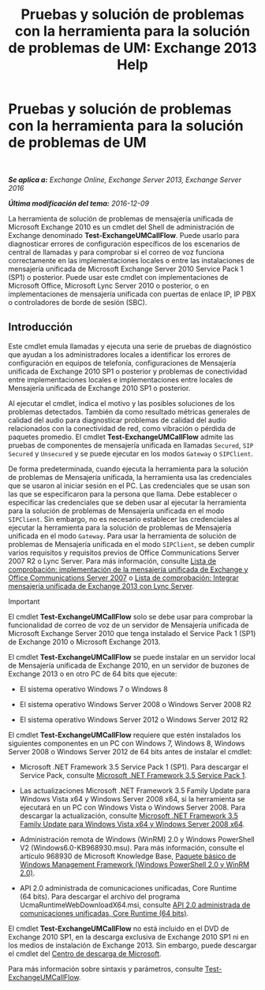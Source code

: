 ﻿---
title: 'Pruebas y solución de problemas con la herramienta para la solución de problemas de UM: Exchange 2013 Help'
TOCTitle: Pruebas y solución de problemas con la herramienta para la solución de problemas de UM
ms:assetid: 1fab2e52-bd2d-4e46-b222-53fee9d34cba
ms:mtpsurl: https://technet.microsoft.com/es-es/library/Gg621148(v=EXCHG.150)
ms:contentKeyID: 56271496
ms.date: 04/23/2018
mtps_version: v=EXCHG.150
ms.translationtype: HT
---

# Pruebas y solución de problemas con la herramienta para la solución de problemas de UM

 

_**Se aplica a:** Exchange Online, Exchange Server 2013, Exchange Server 2016_

_**Última modificación del tema:** 2016-12-09_

La herramienta de solución de problemas de mensajería unificada de Microsoft Exchange 2010 es un cmdlet del Shell de administración de Exchange denominado **Test-ExchangeUMCallFlow**. Puede usarlo para diagnosticar errores de configuración específicos de los escenarios de central de llamadas y para comprobar si el correo de voz funciona correctamente en las implementaciones locales o entre las instalaciones de mensajería unificada de Microsoft Exchange Server 2010 Service Pack 1 (SP1) o posterior. Puede usar este cmdlet con implementaciones de Microsoft Office, Microsoft Lync Server 2010 o posterior, o en implementaciones de mensajería unificada con puertas de enlace IP, IP PBX o controladores de borde de sesión (SBC).

## Introducción

Este cmdlet emula llamadas y ejecuta una serie de pruebas de diagnóstico que ayudan a los administradores locales a identificar los errores de configuración en equipos de telefonía, configuraciones de Mensajería unificada de Exchange 2010 SP1 o posterior y problemas de conectividad entre implementaciones locales e implementaciones entre locales de Mensajería unificada de Exchange 2010 SP1 o posterior.

Al ejecutar el cmdlet, indica el motivo y las posibles soluciones de los problemas detectados. También da como resultado métricas generales de calidad del audio para diagnosticar problemas de calidad del audio relacionados con la conectividad de red, como vibración o pérdida de paquetes promedio. El cmdlet **Test-ExchangeUMCallFlow** admite las pruebas de componentes de mensajería unificada en llamadas `Secured`, `SIP Secured` y `Unsecured` y se puede ejecutar en los modos `Gateway` o `SIPClient`.

De forma predeterminada, cuando ejecuta la herramienta para la solución de problemas de Mensajería unificada, la herramienta usa las credenciales que se usaron al iniciar sesión en el PC. Las credenciales que se usan son las que se especificaron para la persona que llama. Debe establecer o especificar las credenciales que se deben usar al ejecutar la herramienta para la solución de problemas de Mensajería unificada en el modo `SIPClient`. Sin embargo, no es necesario establecer las credenciales al ejecutar la herramienta para la solución de problemas de Mensajería unificada en el modo `Gateway`. Para usar la herramienta de solución de problemas de Mensajería unificada en el modo `SIPClient`, se deben cumplir varios requisitos y requisitos previos de Office Communications Server 2007 R2 o Lync Server. Para más información, consulte [Lista de comprobación: implementación de la mensajería unificada de Exchange y Office Communications Server 2007](https://go.microsoft.com/fwlink/p/?linkid=311961) o [Lista de comprobación: Integrar mensajería unificada de Exchange 2013 con Lync Server](checklist-integrate-exchange-2013-um-with-lync-server-exchange-2013-help.md).


> [!IMPORTANT]
> El cmdlet <STRONG>Test-ExchangeUMCallFlow</STRONG> solo se debe usar para comprobar la funcionalidad de correo de voz de un servidor de Mensajería unificada de Microsoft Exchange Server 2010 que tenga instalado el Service Pack 1 (SP1) de Exchange 2010 o Microsoft Exchange 2013.



El cmdlet **Test-ExchangeUMCallFlow** se puede instalar en un servidor local de Mensajería unificada de Exchange 2010, en un servidor de buzones de Exchange 2013 o en otro PC de 64 bits que ejecute:

  - El sistema operativo Windows 7 o Windows 8

  - El sistema operativo Windows Server 2008 o Windows Server 2008 R2

  - El sistema operativo Windows Server 2012 o Windows Server 2012 R2

El cmdlet **Test-ExchangeUMCallFlow** requiere que estén instalados los siguientes componentes en un PC con Windows 7, Windows 8, Windows Server 2008 o Windows Server 2012 de 64 bits antes de instalar el cmdlet:

  - Microsoft .NET Framework 3.5 Service Pack 1 (SP1). Para descargar el Service Pack, consulte [Microsoft .NET Framework 3.5 Service Pack 1](https://go.microsoft.com/fwlink/?linkid=152380).

  - Las actualizaciones Microsoft .NET Framework 3.5 Family Update para Windows Vista x64 y Windows Server 2008 x64, si la herramienta se ejecutará en un PC con Windows Vista o Windows Server 2008. Para descargar la actualización, consulte [Microsoft .NET Framework 3.5 Family Update para Windows Vista x64 y Windows Server 2008 x64](https://go.microsoft.com/fwlink/?linkid=178998).

  - Administración remota de Windows (WinRM) 2.0 y Windows PowerShell V2 (Windows6.0-KB968930.msu). Para más información, consulte el artículo 968930 de Microsoft Knowledge Base, [Paquete básico de Windows Management Framework (Windows PowerShell 2.0 y WinRM 2.0)](http://go.microsoft.com/fwlink/?linkid=3052%26kbid=968930).

  - API 2.0 administrada de comunicaciones unificadas, Core Runtime (64 bits). Para descargar el archivo del programa UcmaRuntimeWebDownloadX64.msi, consulte [API 2.0 administrada de comunicaciones unificadas, Core Runtime (64 bits)](https://go.microsoft.com/fwlink/p/?linkid=198175).

El cmdlet **Test-ExchangeUMCallFlow** no está incluido en el DVD de Exchange 2010 SP1, en la descarga exclusiva de Exchange 2010 SP1 ni en los medios de instalación de Exchange 2013. Sin embargo, puede descargar el cmdlet del [Centro de descarga de Microsoft](https://go.microsoft.com/fwlink/p/?linkid=182625).

Para más información sobre sintaxis y parámetros, consulte [Test-ExchangeUMCallFlow](https://technet.microsoft.com/es-es/library/ff630913\(v=exchg.150\)).

